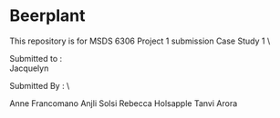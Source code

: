 # Beerplant
This repository is for MSDS 6306 Project 1 submission
Case Study 1 \

Submitted to : \
Jacquelyn

Submitted By : \

Anne Francomano
Anjli Solsi
Rebecca Holsapple
Tanvi Arora
